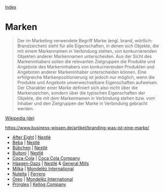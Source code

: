 [Index](index.html)

# Marken

> Der im Marketing verwendete Begriff Marke (engl. brand, wörtlich: Brandzeichen) steht für alle Eigenschaften, in denen sich Objekte, die mit einem Markennamen in Verbindung stehen, von konkurrierenden Objekten anderer Markennamen unterscheiden.
Aus der Sicht des Markeninhabers sollen die relevanten Zielgruppen die Produkte und Angebote des Markeninhabers von konkurrierenden Produkten und Angeboten anderer Markeninhaber unterscheiden können. Eine erfolgreiche Markenpositionierung ist jedoch nur möglich, wenn die Produkte und Angebote unverwechselbare Eigenschaften aufweisen.
Der Charakter einer Marke definiert sich also nicht über die Markenzeichen, sondern über die typischen Eigenschaften der Objekte, die mit dem Markennamen in Verbindung stehen bzw. vom Inhaber und den Zielgruppen der Marke in Verbindung gebracht werden.

<a target="_blank" href="https://de.wikipedia.org/wiki/Marke_(Marketing)">Wikipedia (de)</a>   



https://www.business-wissen.de/artikel/branding-was-ist-eine-marke/

* [After Eight](marken/after-eight.html) | [Nestlé](konzerne/nestle.html)
* [Beba](marken/beba.html) | [Nestlé](konzerne/nestle.html)
* [Bübchen](marken/buebchen.html) | [Nestlé](konzerne/nestle.html)
* [Buitoni](marken/buitoni.html) | [Nestlé](konzerne/nestle.html)
* [Coca-Cola](marken/coca-cola.html) | [Coca Cola Company](konzerne/coca-cola_co.html)
* [Häagen-Dazs](marken/haeagen-dazs.html) | [Nestlé](konzerne/nestle.html) & [General Mills](konzerne/general_mills.html)
* [Milka](marken/milka.html) | [Mondelēz International](konzerne/mondelez_international.html)
* [Nutella](marken/nutella.html) | [Ferrero](konzerne/ferrero.html)
* [Oreo](marken/oreo.html) | [Mondelēz International](../konzerne/mondelez_international.html)
* [Pringles](marken/pringles.html) | [Kellog Company](konzerne/kellog_company.html)
